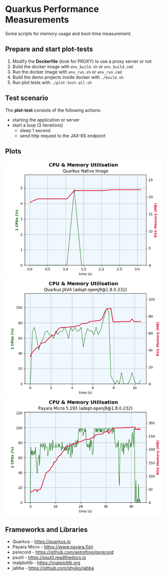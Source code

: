 # Quarkus Performance Measurements

Some scripts for memory usage and boot-time measurement.

## Prepare and start plot-tests

1) Modify the **Dockerfile** (look for PROXY) to use a proxy server or not
2) Build the docker image with ```env_build.sh``` or ```env_build.cmd```
3) Run the docker image with ```env_run.sh``` or ```env_run.cmd```
4) Build the demo projects inside docker with ```./build.sh```
5) Run plot tests with ```./plot-test-all.sh```

## Test scenario

The **plot-test** consists of the following actions:

* starting the application or server
* start a loop (3 iterations)
  * sleep 1 second
  * send http request to the JAX-RS endpoint

## Plots

![Quarkus Native Image](plots/quarkus-native.png)
![Quarkus Java](plots/quarkus-java-adopt-openj9@1.8.0-232.png)
![Payara Micro](plots/payara-micro-adopt-openj9@1.8.0-232.png)

## Frameworks and Libraries

* Quarkus - <https://quarkus.io>
* Payara Micro - <https://www.payara.fish>
* psrecord - <https://github.com/astrofrog/psrecord>
* psutil - <https://psutil.readthedocs.io>
* matplotlib - <https://matplotlib.org>
* jabba - <https://github.com/shyiko/jabba>
